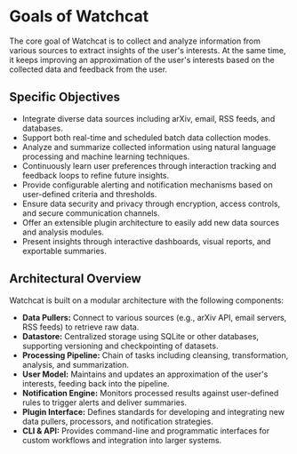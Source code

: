 # Goals of Watchcat

The core goal of Watchcat is to collect and analyze information from various sources to extract insights of the user's interests. At the same time, it keeps improving an approximation of the user's interests based on the collected data and feedback from the user.

## Specific Objectives

- Integrate diverse data sources including arXiv, email, RSS feeds, and databases.
- Support both real-time and scheduled batch data collection modes.
- Analyze and summarize collected information using natural language processing and machine learning techniques.
- Continuously learn user preferences through interaction tracking and feedback loops to refine future insights.
- Provide configurable alerting and notification mechanisms based on user-defined criteria and thresholds.
- Ensure data security and privacy through encryption, access controls, and secure communication channels.
- Offer an extensible plugin architecture to easily add new data sources and analysis modules.
- Present insights through interactive dashboards, visual reports, and exportable summaries.

## Architectural Overview

Watchcat is built on a modular architecture with the following components:

- **Data Pullers:** Connect to various sources (e.g., arXiv API, email servers, RSS feeds) to retrieve raw data.
- **Datastore:** Centralized storage using SQLite or other databases, supporting versioning and checkpointing of datasets.
- **Processing Pipeline:** Chain of tasks including cleansing, transformation, analysis, and summarization.
- **User Model:** Maintains and updates an approximation of the user's interests, feeding back into the pipeline.
- **Notification Engine:** Monitors processed results against user-defined rules to trigger alerts and deliver summaries.
- **Plugin Interface:** Defines standards for developing and integrating new data pullers, processors, and notification strategies.
- **CLI & API:** Provides command-line and programmatic interfaces for custom workflows and integration into larger systems.

